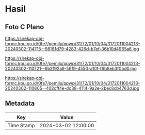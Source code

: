 # Hasil

## Foto C Plano

https://sirekap-obj-formc.kpu.go.id/0fe7/pemilu/ppwp/31/72/01/10/04/3172011004213-20240302-114715--98161d79-4283-426d-b7ef-36b10d4965a6.jpg

https://sirekap-obj-formc.kpu.go.id/0fe7/pemilu/ppwp/31/72/01/10/04/3172011004213-20240302-110721--9b2f92a9-56f9-4550-a10f-f6b8eb3f0bd0.jpg

https://sirekap-obj-formc.kpu.go.id/0fe7/pemilu/ppwp/31/72/01/10/04/3172011004213-20240302-110805--402cff4e-dc38-4114-9a2e-2bec8cb4763d.jpg


## Metadata

| Key        | Value               |
| ---------- | ------------------- |
| Time Stamp | 2024-03-02 12:00:00 |



